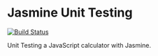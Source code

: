 # Jasmine Unit Testing

[![Build Status](https://travis-ci.org/andrewl64/jasmine-ci.svg?branch=master)](https://travis-ci.org/andrewl64/jasmine-ci)

Unit Testing a JavaScript calculator with Jasmine.
